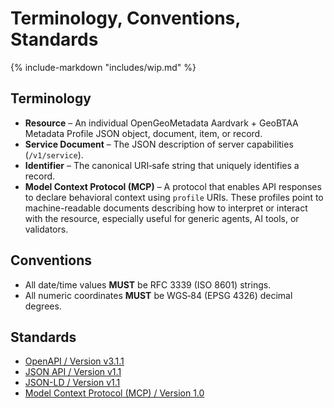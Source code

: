 # Terminology, Conventions, Standards

{% include-markdown "includes/wip.md" %}

## Terminology

* **Resource** – An individual OpenGeoMetadata Aardvark \+ GeoBTAA Metadata Profile JSON object, document, item, or record.  
* **Service Document** – The JSON description of server capabilities (`/v1/service`).  
* **Identifier** – The canonical URI‑safe string that uniquely identifies a record.  
* **Model Context Protocol (MCP)** – A protocol that enables API responses to declare behavioral context using `profile` URIs. These profiles point to machine-readable documents describing how to interpret or interact with the resource, especially useful for generic agents, AI tools, or validators.

## Conventions

* All date/time values **MUST** be RFC 3339 (ISO 8601\) strings.  
* All numeric coordinates **MUST** be WGS‑84 (EPSG 4326\) decimal degrees.

## Standards

* [OpenAPI / Version v3.1.1](https://spec.openapis.org/oas/v3.1.1.html)  
* [JSON API / Version v1.1](https://jsonapi.org/format/1.1/)  
* [JSON-LD / Version v1.1](https://www.w3.org/TR/json-ld11/)  
* [Model Context Protocol (MCP) / Version 1.0](https://modelcontextprotocol.io/specification/2025-06-18)
